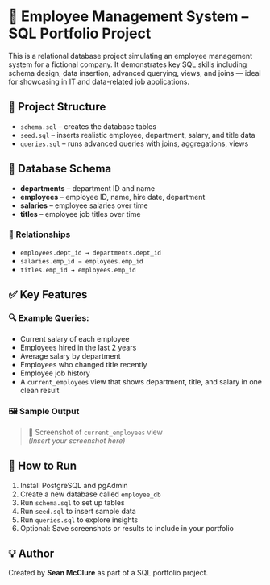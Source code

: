 # 🧠 Employee Management System – SQL Portfolio Project

This is a relational database project simulating an employee management system for a fictional company. It demonstrates key SQL skills including schema design, data insertion, advanced querying, views, and joins — ideal for showcasing in IT and data-related job applications.

## 📁 Project Structure

- `schema.sql` – creates the database tables
- `seed.sql` – inserts realistic employee, department, salary, and title data
- `queries.sql` – runs advanced queries with joins, aggregations, views

## 🧱 Database Schema

- **departments** – department ID and name  
- **employees** – employee ID, name, hire date, department  
- **salaries** – employee salaries over time  
- **titles** – employee job titles over time

### 🔗 Relationships
- `employees.dept_id → departments.dept_id`  
- `salaries.emp_id → employees.emp_id`  
- `titles.emp_id → employees.emp_id`

## ✅ Key Features

### 🔍 Example Queries:
- Current salary of each employee
- Employees hired in the last 2 years
- Average salary by department
- Employees who changed title recently
- Employee job history
- A `current_employees` view that shows department, title, and salary in one clean result

### 🖼 Sample Output

> 📸 Screenshot of `current_employees` view  
> *(Insert your screenshot here)*

## 🚀 How to Run

1. Install PostgreSQL and pgAdmin
2. Create a new database called `employee_db`
3. Run `schema.sql` to set up tables
4. Run `seed.sql` to insert sample data
5. Run `queries.sql` to explore insights
6. Optional: Save screenshots or results to include in your portfolio

## 💡 Author
Created by **Sean McClure** as part of a SQL portfolio project.

